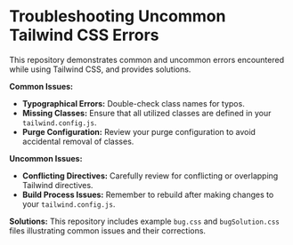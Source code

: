 # Troubleshooting Uncommon Tailwind CSS Errors

This repository demonstrates common and uncommon errors encountered while using Tailwind CSS, and provides solutions.

**Common Issues:**
* **Typographical Errors:** Double-check class names for typos.
* **Missing Classes:** Ensure that all utilized classes are defined in your `tailwind.config.js`.
* **Purge Configuration:** Review your purge configuration to avoid accidental removal of classes.

**Uncommon Issues:**
* **Conflicting Directives:** Carefully review for conflicting or overlapping Tailwind directives.
* **Build Process Issues:** Remember to rebuild after making changes to your `tailwind.config.js`. 

**Solutions:**
This repository includes example `bug.css` and `bugSolution.css` files illustrating common issues and their corrections.